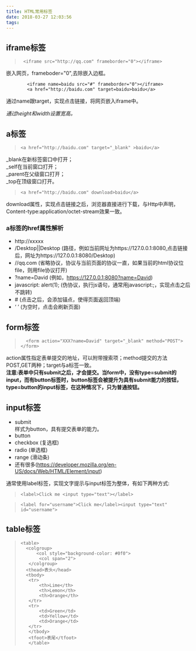 ```yaml
---
title: HTML常用标签
date: 2018-03-27 12:03:56
tags:
---
```

## iframe标签
>      <iframe src="http://qq.com" frameborder="0"></iframe>
嵌入网页，frameboder="0",去除嵌入边框。
```    
        <iframe name=baidu src="#" frameborder="0"></iframe>
        <a href="http://baidu.com" target=baidu>baidu</a>
```
通过name跟target，实现点击链接，将网页嵌入iframe中。

*通过height和width设置宽高。*

## a标签
>     <a href="http://baidu.com" target="_blank" >baidu</a>
_blank在新标签窗口中打开；<br>
_self在当前窗口打开；<br>
_parent在父级窗口打开；<br>
_top在顶级窗口打开。<br>

>     <a href="http://baidu.com" download>baidu</a>
download属性，实现点击链接之后，浏览器直接进行下载，与Http中声明，Content-type:application/octet-stream效果一致。
### a标签的href属性解析
+ http://xxxxx
+ /Desktop||Desktop (路径，例如当前网址为https://127.0.0.1:8080,点击链接后，网址为https://127.0.0.1:8080/Desktop)
+ //qq.com (省略协议，协议与当前页面的协议一直，如果当前的html协议位file，则用file协议打开)
+ ?name=David (例如，https://127.0.0.1:8080?name=David)
+ javascript: alert(1); (伪协议，执行js语句，通常用javascript:;，实现点击之后不跳转)
+ \# (点击之后，会添加锚点，使得页面返回顶端)
+ ‘ ’ (为空时，点击会刷新页面)

## form标签
>       <form action="XXX?name=David" target="_blank" method="POST"></form>
action属性指定表单提交的地址，可以附带搜索项；method提交的方法POST,GET两种；target与a标签一致。<br>
**注意:表单中只有submit之后，才会提交。当form中，没有type=submit的input，而有button标签时，button标签会被提升为具有submit能力的按钮，type=button的input标签，在这种情况下，只为普通按钮。**

## input标签
+ submit <br>
样式为button，具有提交表单的能力。
+ button 
+ checkbox (复选框)
+ radio (单选框)
+ range (滑动条)
+ 还有很多(https://developer.mozilla.org/en-US/docs/Web/HTML/Element/input)

通常使用label标签，实现文字提示与input标签为整体，有如下两种方式:
>     <label>Click me <input type="text"></label>


>     <label for="username">Click me</label><input type="text" id="username">

## table标签
>     <table>
>       <colgroup>
>           <col style="background-color: #0f0">
>            <col span="2">
>        </colgroup>
>       <thead>表头</head>
>       <tbody>
>        <tr>
>            <th>Lime</th>
>            <th>Lemon</th>
>            <th>Orange</th>
>        </tr>
>        <tr>
>            <td>Green</td>
>            <td>Yellow</td>
>            <td>Orange</td>
>        </tr>
>        </tbody>
>        <tfoot>表尾</tfoot>
>        </table>